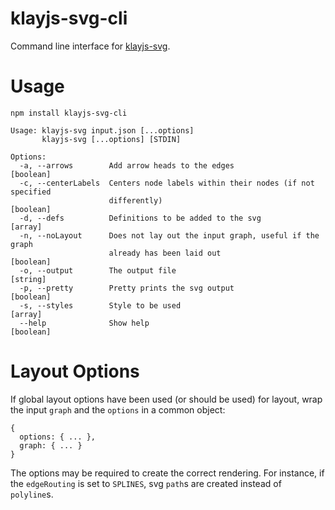 klayjs-svg-cli
===
Command line interface for [klayjs-svg](https://github.com/OpenKieler/klayjs-svg).



Usage
===
```
npm install klayjs-svg-cli
```

```
Usage: klayjs-svg input.json [...options]
       klayjs-svg [...options] [STDIN]

Options:
  -a, --arrows        Add arrow heads to the edges                     [boolean]
  -c, --centerLabels  Centers node labels within their nodes (if not specified
                      differently)                                     [boolean]
  -d, --defs          Definitions to be added to the svg                 [array]
  -n, --noLayout      Does not lay out the input graph, useful if the graph
                      already has been laid out                        [boolean]
  -o, --output        The output file                                   [string]
  -p, --pretty        Pretty prints the svg output                     [boolean]
  -s, --styles        Style to be used                                   [array]
  --help              Show help                                        [boolean]
```

Layout Options
=== 

If global layout options have been used (or should be used) for layout,
wrap the input `graph` and the `options` in a common object:

```
{
  options: { ... },
  graph: { ... }
}
```
The options may be required to create the correct rendering. 
For instance, if the `edgeRouting` is set to `SPLINES`, 
svg `path`s are created instead of `polyline`s. 
